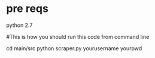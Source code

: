 # pre reqs

python 2.7

#This is how you should run this code from command line

cd main/src
python scraper.py yourusername yourpwd

